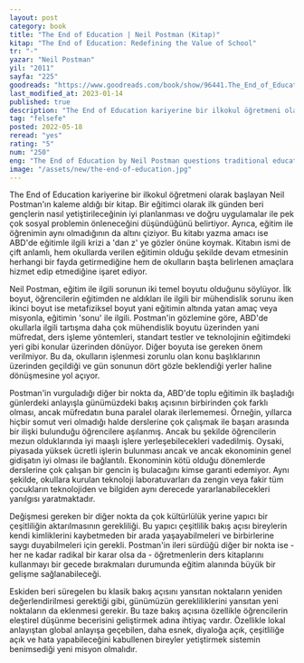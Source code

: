 ```yaml
---
layout: post
category: book
title: "The End of Education | Neil Postman (Kitap)"
kitap: "The End of Education: Redefining the Value of School"
tr: "-"
yazar: "Neil Postman"
yil: "2011"
sayfa: "225"
goodreads: "https://www.goodreads.com/book/show/96441.The_End_of_Education?from_search=true&from_srp=true&qid=mKrRYpHQ09&rank=1"
last_modified_at: 2023-01-14
published: true
description: "The End of Education kariyerine bir ilkokul öğretmeni olarak başlayan Neil Postman'ın kaleme aldığı bir kitap. Postman'ın bu kitabı yazma amacı ise ABD'de eğitimle ilgili krizi a 'dan z 'ye gözler önüne koymak. Kitabın ismi de çift anlamlı, hem okullarda verilen eğitimin olduğu şekilde devam etmesinin herhangi bir fayda getirmediğine hem de okulların başta belirlenen amaçlara hizmet edip etmediğine işaret ediyor."
tag: "felsefe"
posted: 2022-05-18
reread: "yes"
rating: "5"
num: "250"
eng: "The End of Education by Neil Postman questions traditional education and advocates for a redefinition of its value, emphasizing critical thinking and a broader understanding of the world. Postman challenges standardized testing and urges a reconsideration of education's goals and purpose to better equip students for the future."
image: "/assets/new/the-end-of-education.jpg"
---
```


The End of Education kariyerine bir ilkokul öğretmeni olarak başlayan Neil Postman'ın kaleme aldığı bir kitap. Bir eğitimci olarak ilk günden beri gençlerin nasıl yetiştirileceğinin iyi planlanması ve doğru uygulamalar ile pek çok sosyal problemin önleneceğini düşündüğünü belirtiyor. Ayrıca, eğitim ile öğrenimin aynı olmadığının da altını çiziyor. Bu kitabı yazma amacı ise ABD'de eğitimle ilgili krizi a 'dan z' ye gözler önüne koymak. Kitabın ismi de çift anlamlı, hem okullarda verilen eğitimin olduğu şekilde devam etmesinin herhangi bir fayda getirmediğine hem de okulların başta belirlenen amaçlara hizmet edip etmediğine işaret ediyor.

Neil Postman, eğitim ile ilgili sorunun iki temel boyutu olduğunu söylüyor. İlk boyut, öğrencilerin eğitimden ne aldıkları ile ilgili bir mühendislik sorunu iken ikinci boyut ise metafiziksel boyut yani eğitimin altında yatan amaç veya misyonla, eğitimin 'sonu' ile ilgili. Postman'in gözlemine göre, ABD'de okullarla ilgili tartışma daha çok mühendislik boyutu üzerinden yani müfredat, ders işleme yöntemleri, standart testler ve teknolojinin eğitimdeki yeri gibi konular üzerinden dönüyor. Diğer boyuta ise gereken önem verilmiyor. Bu da, okulların işlenmesi zorunlu olan konu başlıklarının üzerinden geçildiği ve gün sonunun dört gözle beklendiği yerler haline dönüşmesine yol açıyor.

Postman'in vurguladığı diğer bir nokta da, ABD'de toplu eğitimin ilk başladığı günlerdeki anlayışla günümüzdeki bakış açısının birbirinden çok farklı olması, ancak müfredatın buna paralel olarak ilerlememesi. Örneğin, yıllarca hiçbir somut veri olmadığı halde derslerine çok çalışmak ile başarı arasında bir ilişki bulunduğu öğrencilere aşılanmış. Ancak bu şekilde öğrencilerin mezun olduklarında iyi maaşlı işlere yerleşebilecekleri vadedilmiş. Oysaki, piyasada yüksek ücretli işlerin bulunması ancak ve ancak ekonominin genel gidişatın iyi olması ile bağlantılı. Ekonominin kötü olduğu dönemlerde derslerine çok çalışan bir gencin iş bulacağını kimse garanti edemiyor. Aynı şekilde, okullara kurulan teknoloji laboratuvarları da zengin veya fakir tüm çocukların teknolojiden ve bilgiden aynı derecede yararlanabilecekleri yanılgısı yaratmaktadır.

Değişmesi gereken bir diğer nokta da çok kültürlülük yerine yapıcı bir çeşitliliğin aktarılmasının gerekliliği. Bu yapıcı çeşitlilik bakış açısı bireylerin kendi kimliklerini kaybetmeden bir arada yaşayabilmeleri ve birbirlerine saygı duyabilmeleri için gerekli. Postman'in ileri sürdüğü diğer bir nokta ise - her ne kadar radikal bir karar olsa da - öğretmenlerin ders kitaplarını kullanmayı bir gecede bırakmaları durumunda eğitim alanında büyük bir gelişme sağlanabileceği.

Eskiden beri süregelen bu klasik bakış açısını yansıtan noktaların yeniden değerlendirilmesi gerektiği gibi, günümüzün gerekliliklerini yansıtan yeni noktaların da eklenmesi gerekir. Bu taze bakış açısına özellikle öğrencilerin eleştirel düşünme becerisini geliştirmek adına ihtiyaç vardır. Özellikle lokal anlayıştan global anlayışa geçebilen, daha esnek, diyaloğa açık, çeşitliliğe açık ve hata yapabileceğini kabullenen bireyler yetiştirmek sistemin benimsediği yeni misyon olmalıdır.
